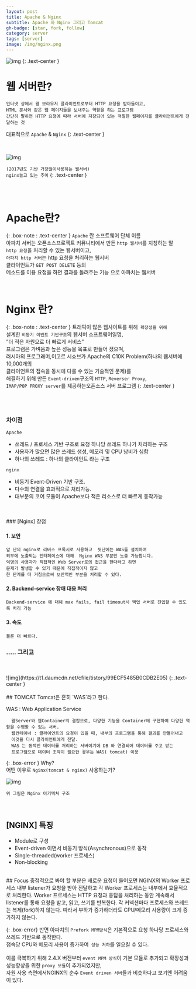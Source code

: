 ```yaml
---
layout: post
title: Apache & Nginx
subtitle: Apache 와 Nginx 그리고 Tomcat
gh-badge: [star, fork, follow]
category: server
tags: [server]
image: /img/nginx.png
---
```




![img](https://t1.daumcdn.net/cfile/tistory/997A96405B0CD3290A)
{: .text-center }


# 웹 서버란?



    인터넷 상에서 웹 브라우저 클라이언트로부터 HTTP 요청을 받아들이고,
    HTML 문서와 같은 웹 페이지들을 보내주는 역할을 하는 프로그램
    간단히 말하면 HTTP 요청에 따라 서버에 저장되어 있는 적절한 웹페이지를 클라이언트에게 전달하는 것


대표적으로 `Apache` &  `Nginx`
{: .text-center }

<br>



![img](https://t1.daumcdn.net/cfile/tistory/99D1243F5B0CD96C27)



`(2017년도 기반 가장많이사용하는 웹서버) `<br>
`nginx늘고 있는 추이`
{: .text-center }

<br>
<br>



# Apache란?

{: .box-note : .text-center }
`Apache` 란 소프트웨어 단체 이름  <br>
아파치 서버는 오픈소스프로젝트 커뮤니티에서 만든 `http 웹서버`를 지칭하는 말<br>
`http 요청`을 처리할 수 있는 웹서버이고,  <br>
`아파치 http 서버`는 http 요청을 처리하는 웹서버 <br>
클라이언트가 `GET POST DELETE` 등의 <br>
메소드를 이용 요청을 하면 결과를 돌려주는 기능 으로 아파치는 웹서버

<br><u></u>

# Nginx 란?

{: .box-note : .text-center }
트래픽이 많은 웹사이트를 위해` 확장성을 위해`<br>
설계한 `비동기 이벤트 기반구조`의 웹서버 소프트웨어일명,<br>
”더 적은 자원으로 더 빠르게 서비스”<br>
프로그램은 가벼움과 높은 성능을 목표로 만들어 졌으며,<br>
러시아의 프로그래머,이고르 시쇼브가 Apache의 C10K Problem(하나의 웹서버에 10,000개의<br>
클라이언트의 접속을 동시에 다룰 수 있는 기술적인 문제)를<br>
해결하기 위해 만든 `Event-driven`구조의 `HTTP`, `Reverser Proxy`,<br>
`IMAP/POP PROXY server`를 제공하는오픈소스 서버 프로그램
{: .text-center }


<br>
<br>

### 차이점

`Apache`
- 쓰레드 / 프로세스 기반 구조로 요청 하나당 쓰레드 하나가 처리하는 구조
- 사용자가 많으면 많은 쓰레드 생성, 메모리 및 CPU 낭비가 심함
- 하나의 쓰레드 : 하나의 클라이언트 라는 구조



`nginx`
- 비동기 Event-Driven 기반 구조.
- 다수의 연결을 효과적으로 처리가능.
- 대부분의 코어 모듈이 Apache보다 적은 리소스로 더 빠르게 동작가능


<br>
<br>
### [Nginx] 장점

#### 1. 보안
	앞 단의 nginx로 리버스 프록시로 사용하고  뒷단에는 WAS를 설치하여  
	외부에 노출되는 인터페이스에 대해  Nginx WAS 부분만 노출 가능합니다.
	익명의 사용자가 직접적인 Web Server로의 접근을 한다라고 하면
	문제가 발생할 수 있기 때문에 직접적이지 않고
	한 단계를 더 거침으로써 보안적인 부분을 처리할 수 있다.

#### 2. Backend-service 장애 대응 처리

    Backend-service 에 대해 max fails, fail timeout시 백업 서버로 진입할 수 있도록 처리 가능

#### 3. 속도

	물론 더 빠르다.



### ..... 그리고
<br>
<br>
![img](https://t1.daumcdn.net/cfile/tistory/99ECF5485B0CDB2E05)
{: .text-center }
<br>
<br>
## TOMCAT
Tomcat은 흔히 `WAS`라고 한다.

WAS  : Web Application Service

      웹Server와 웹Container의 결합으로, 다양한 기능을 Container에 구현하여 다양한 역할을 수행할 수 있는 서버.
      웹컨테이너 : 클라이언트의 요청이 있을 때, 내부의 프로그램을 통해 결과를 만들어내고
      이것을 다시 클라이언트에게 전달.
      WAS 는 동적인 데이터를 처리하는 서버이기에 DB 와 연결되어 데이터를 주고 받는
      프로그램으로 데이터 조작이 필요한 경우는 WAS( tomcat) 이용


{: .box-error }
Why? <br>
어떤 이유로 `Nginx(tomcat & nginx)` 사용하는가?

![img](https://t1.daumcdn.net/cfile/tistory/99AD08475B0CDC4C06)


`위 그림은 Nginx 아키텍쳐 구조`
<br>
<br>
<br>

## [NGINX] 특징

- Module로 구성
- Event-driven 이면서 비동기 방식(Asynchronous)으로 동작
- Single-threaded(worker 프로세스)
- Non-blocking


<br>
## Focus
    중점적으로 봐야 할 부분은 새로운 요청이 들어오면 NGINX의 Worker
    프로세스 내부 listener가 요청을 받아 전달하고
    각 Worker 프로세스는 내부에서 효율적으로 처리한다.
    Worker 프로세스는 HTTP 요청과 응답을 처리하는 동안 계속해서
    listener를 통해 요청을 받고, 읽고, 쓰기를 반복한다.
    각 커넥션마다 프로세스와 쓰레드는 복제(fork)하지 않는다.
    따라서 부하가 증가하더라도 CPU/메모리 사용량이 크게 증가하지 않는다.


{: .box-error}
반면 아파치의 `Prefork MPM방식`은 기본적으로 요청 하나당 프로세스와 쓰레드 기반으로 동작한다.<br>
접속당 CPU와 메모리 사용이 증가하여` 성능 저하`를 일으킬 수 있다.<br>
<br>
이를 극복하기 위해 2.4.X 버전부터 `event MPM 방식`이 기본 모듈로 추가되고 확장성과 성능향상을 위한 `proxy 모듈`이 추가되었지만,<br>
자원 사용 측면에서NGINX의 순수 `Event driven 서버`들과 비슷하다고 보기엔 어려움이 있다.<br>
